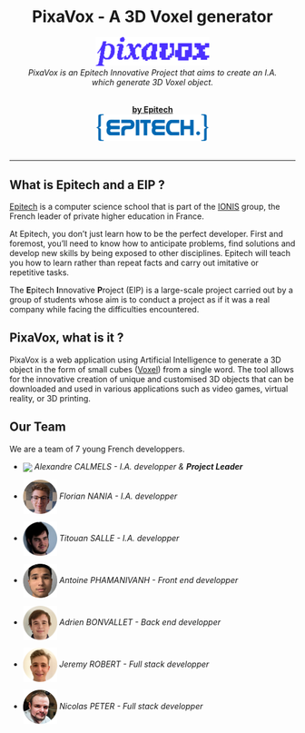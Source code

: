 <h1 align="center">PixaVox - A 3D Voxel generator</h1>

<p align="center">
  <img src="../assets/images/logos/pixavox/pixavox.svg" alt="pixavox-logo"
    width="200px" height="auto" />
  <br>
  <i>PixaVox is an Epitech Innovative Project that aims to create an I.A.
    <br> which generate 3D Voxel object. </i>
  <br>
  <br>
</p>

<p align="center">
  <a href="https://international.epitech.eu/"><strong>by Epitech</strong></a>
  <br>
  <img src="../assets/images/logos/epitech/epitech.png" alt="epitech-logo"
    width="200px" height="auto" />
  <br>
  <br>
</p>

<hr>

## What is Epitech and a EIP ?

[Epitech](https://international.epitech.eu/) is a computer science school
that is part of the
[IONIS](https://international.epitech.eu/ionis-education-group/) group,
the French leader of private higher education in France.

At Epitech, you don’t just learn how to be the perfect developer.
First and foremost, you’ll need to know how to anticipate problems,
find solutions and develop new skills by being exposed to other disciplines.
Epitech will teach you how to learn rather than repeat facts and carry out imitative
or repetitive tasks.

The **E**pitech **I**nnovative **P**roject (EIP) is a large-scale project
carried out by a group of students whose aim is to conduct a project as if it
was a real company while facing the difficulties encountered.

## PixaVox, what is it ?

PixaVox is a web application using Artificial Intelligence to generate a
3D object in the form of small cubes
([Voxel](https://en.wikipedia.org/wiki/Voxel)) from a single word.
The tool allows for the innovative creation of unique and customised 3D objects
that can be downloaded and used in various applications such as video games,
virtual reality, or 3D printing.

## Our Team

We are a team of 7 young French developpers.

<p>
  <ul>
    <li>
      <img src="../assets/images/contributors/AlexandreCALMELS.png" width="60px" align="center" />
      <i>Alexandre CALMELS - I.A. developper & <strong>Project Leader</strong></i>
      <p></p>
    </li>
    <li>
      <img src="../assets/images/contributors/FlorianNANIA.png" width="60px" align="center" />
      <i>Florian NANIA - I.A. developper</i>
      <p></p>
    </li>
    <li>
      <img src="../assets/images/contributors/TitouanSALLE.png" width="60px" align="center" />
      <i>Titouan SALLE - I.A. developper</i>
      <p></p>
    </li>
    <li>
      <img src="../assets/images/contributors/AntoinePHAMANIVANH.png" width="60px" align="center" />
      <i>Antoine PHAMANIVANH - Front end developper</i>
      <p></p>
    </li>
    <li>
      <img src="../assets/images/contributors/AdrienBONVALLET.png" width="60px" align="center" />
      <i>Adrien BONVALLET - Back end developper</i>
      <p></p>
    </li>
    <li>
      <img src="../assets/images/contributors/JeremyROBERT.png" width="60px" align="center" />
      <i>Jeremy ROBERT - Full stack developper</i>
      <p></p>
    </li>
    <li>
      <img src="../assets/images/contributors/NicolasPETER.png" width="60px" align="center" />
      <i>Nicolas PETER - Full stack developper</i>
      <p></p>
    </li>
  </ul>
</p>
